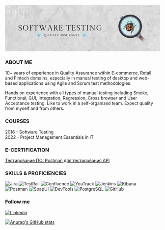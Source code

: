 ![Header](https://github.com/dmedzuta/dmedzuta/blob/main/logo/Banner_new.png)

### ABOUT ME
10+ years of experience in Quality Assurance within E-commerce, Retail and Fintech domains, especially in manual testing of desktop and web-based applications using Agile and Scrum test methodologies.</br>

Hands on experience with all types of manual testing including Smoke, Functional, GUI, Integration, Regression, Cross browser and User Acceptance testing.
Like to work in a self-organized team.
Expect quality from myself and from others.

### COURSES
2016 - Software Testing</br>
2022 - Project Management Essentials in IT

### E-CERTIFICATION
[Тестирование ПО: Postman для тестирования API](https://stepik.org/cert/1728378)

### SKILLS & PROFICIENCIES
![Jira](https://img.shields.io/badge/-Jira-565756?style=for-the-badge&logo=Jira)
![TestRail](https://img.shields.io/badge/-TestRail-565756?style=for-the-badge&logo=testrail)
![Confluence](https://img.shields.io/badge/-Confluence-565756?style=for-the-badge&logo=confluence)
![YouTrack](https://img.shields.io/badge/-YouTrack-565756?style=for-the-badge&logo=youtrack)
![Jenkins](https://img.shields.io/badge/-Jenkins-565756?style=for-the-badge&logo=jenkins)
![Kibana](https://img.shields.io/badge/-Kibana-565756?style=for-the-badge&logo=Kibana)
![Postman](https://img.shields.io/badge/-Postman-565756?style=for-the-badge&logo=postman)
![SoapUI](https://img.shields.io/badge/-SoapUI-565756?style=for-the-badge&logo=soapui)
![DevTools](https://img.shields.io/badge/-DevTools-565756?style=for-the-badge&logo=googlechrome)
![PostgreSQL](https://img.shields.io/badge/-PostgreSQL-565756?style=for-the-badge&logo=postgreSQL)
![GitHub](https://img.shields.io/badge/-GitHub-565756?style=for-the-badge&logo=GitHub)

### Follow me
[![Linkedin](https://img.shields.io/badge/-Linkedin-0d4202?style=for-the-badge&logo=Linkedin&logColor=57f7e2)](https://www.linkedin.com/in/dmedzuta/)

[![Anurag's GitHub stats](https://github-readme-stats.vercel.app/api?username=dmedzuta&show_icons=true&theme=radical)](https://github.com/dmedzuta/github-readme-stats)
